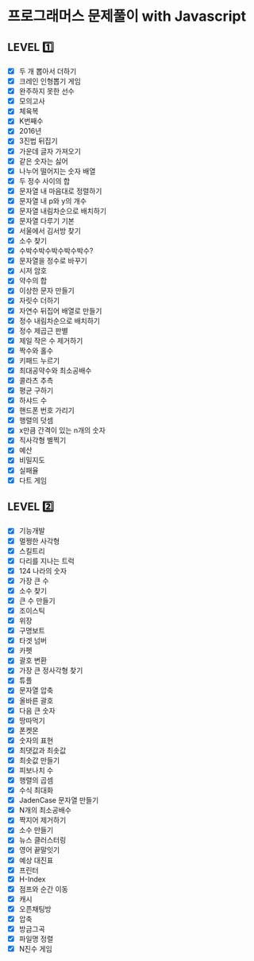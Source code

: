 # 프로그래머스 문제풀이 with Javascript

## LEVEL 1️⃣

- [x] 두 개 뽑아서 더하기
- [x] 크레인 인형뽑기 게임
- [x] 완주하지 못한 선수
- [x] 모의고사
- [x] 체육복
- [x] K번째수
- [x] 2016년
- [x] 3진법 뒤집기
- [x] 가운데 글자 가져오기
- [x] 같은 숫자는 싫어
- [x] 나누어 떨어지는 숫자 배열
- [x] 두 정수 사이의 합
- [x] 문자열 내 마음대로 정렬하기
- [x] 문자열 내 p와 y의 개수
- [x] 문자열 내림차순으로 배치하기
- [x] 문자열 다루기 기본
- [x] 서울에서 김서방 찾기
- [x] 소수 찾기
- [x] 수박수박수박수박수박수?
- [x] 문자열을 정수로 바꾸기
- [x] 시저 암호
- [x] 약수의 합
- [x] 이상한 문자 만들기
- [x] 자릿수 더하기
- [x] 자연수 뒤집어 배열로 만들기
- [x] 정수 내림차순으로 배치하기
- [x] 정수 제곱근 판별
- [x] 제일 작은 수 제거하기
- [x] 짝수와 홀수
- [x] 키패드 누르기
- [x] 최대공약수와 최소공배수
- [x] 콜라츠 추측
- [x] 평균 구하기
- [x] 하샤드 수
- [x] 핸드폰 번호 가리기
- [x] 행렬의 덧셈
- [x] x만큼 간격이 있는 n개의 숫자
- [x] 직사각형 별찍기
- [x] 예산
- [x] 비밀지도
- [x] 실패율
- [x] 다트 게임

## LEVEL 2️⃣

- [x] 기능개발
- [x] 멀쩡한 사각형
- [x] 스킬트리
- [x] 다리를 지나는 트럭
- [x] 124 나라의 숫자
- [x] 가장 큰 수
- [x] 소수 찾기
- [x] 큰 수 만들기
- [x] 조이스틱
- [x] 위장
- [x] 구명보트
- [x] 타겟 넘버
- [x] 카펫
- [x] 괄호 변환
- [x] 가장 큰 정사각형 찾기
- [x] 튜플
- [x] 문자열 압축
- [x] 올바른 괄호
- [x] 다음 큰 숫자
- [x] 땅따먹기
- [x] 폰켓몬
- [x] 숫자의 표현
- [x] 최댓값과 최솟값
- [x] 최솟값 만들기
- [x] 피보나치 수
- [x] 행렬의 곱셈
- [x] 수식 최대화
- [x] JadenCase 문자열 만들기
- [x] N개의 최소공배수
- [x] 짝지어 제거하기
- [x] 소수 만들기
- [x] 뉴스 클러스터링
- [x] 영어 끝말잇기
- [x] 예상 대진표
- [x] 프린터
- [x] H-Index
- [x] 점프와 순간 이동
- [x] 캐시
- [x] 오픈채팅방
- [x] 압축
- [x] 방금그곡
- [x] 파일명 정렬
- [x] N진수 게임
